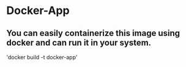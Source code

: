 # Docker-App

## You can easily containerize this image using docker and can run it in your system.

'docker build -t docker-app'
